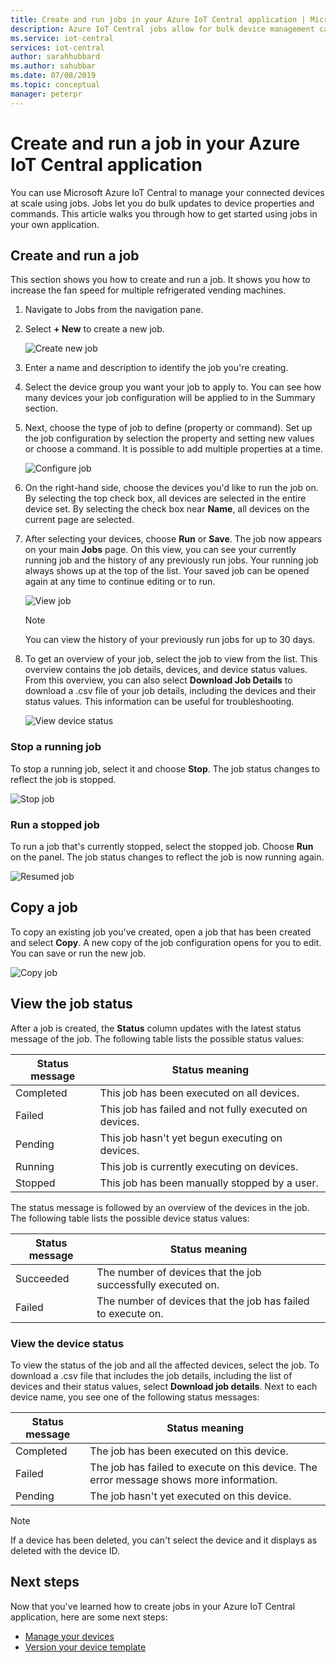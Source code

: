 ```yaml
---
title: Create and run jobs in your Azure IoT Central application | Microsoft Docs
description: Azure IoT Central jobs allow for bulk device management capabilities, such as updating a device property, setting, or executing a command.
ms.service: iot-central
services: iot-central
author: sarahhubbard
ms.author: sahubbar
ms.date: 07/08/2019
ms.topic: conceptual
manager: peterpr
---
```


# Create and run a job in your Azure IoT Central application

You can use Microsoft Azure IoT Central to manage your connected devices at scale using jobs. Jobs let you do bulk updates to device properties and commands. This article walks you through how to get started using jobs in your own application.


## Create and run a job

This section shows you how to create and run a job. It shows you how to increase the fan speed for multiple refrigerated vending machines.

1. Navigate to Jobs from the navigation pane.

2. Select **+ New** to create a new job.

    ![Create new job](./media/howto-run-a-job/createnewjob.png)

3. Enter a name and description to identify the job you're creating.

4. Select the device group you want your job to apply to. You can see how many devices your job configuration will be applied to in the Summary section. 

5. Next, choose the type of job to define (property or command). Set up the job configuration by selection the property and setting new values or choose a command. It is possible to add multiple properties at a time.

    ![Configure job](./media/howto-run-a-job/configurejob.png)

6. On the right-hand side, choose the devices you'd like to run the job on. By selecting the top check box, all devices are selected in the entire device set. By selecting the check box near **Name**, all devices on the current page are selected.

7. After selecting your devices, choose **Run** or **Save**. The job now appears on your main **Jobs** page. On this view, you can see your currently running job and the history of any previously run jobs. Your running job always shows up at the top of the list. Your saved job can be opened again at any time to continue editing or to run.

    ![View job](./media/howto-run-a-job/viewjob.png)

    > [!NOTE]
    > You can view the history of your previously run jobs for up to 30 days.

7. To get an overview of your job, select the job to view from the list. This overview contains the job details, devices, and device status values. From this overview, you can also select **Download Job Details** to download a .csv file of your job details, including the devices and their status values. This information can be useful for troubleshooting.

    ![View device status](./media/howto-run-a-job/downloaddetails.png)

### Stop a running job

To stop a running job, select it and choose **Stop**. The job status changes to reflect the job is stopped.

   ![Stop job](./media/howto-run-a-job/stopjob.png)

### Run a stopped job

To run a job that's currently stopped, select the stopped job. Choose **Run** on the panel. The job status changes to reflect the job is now running again.

   ![Resumed job](./media/howto-run-a-job/resumejob.png)

## Copy a job

To copy an existing job you've created, open a job that has been created and select **Copy**. A new copy of the job configuration opens for you to edit. You can save or run the new job. 

   ![Copy job](./media/howto-run-a-job/copyjob.png)

## View the job status

After a job is created, the **Status** column updates with the latest status message of the job. The following table lists the possible status values:

| Status message       | Status meaning                                          |
| -------------------- | ------------------------------------------------------- |
| Completed            | This job has been executed on all devices.              |
| Failed               | This job has failed and not fully executed on devices.  |
| Pending              | This job hasn't yet begun executing on devices.         |
| Running              | This job is currently executing on devices.             |
| Stopped              | This job has been manually stopped by a user.           |

The status message is followed by an overview of the devices in the job. The following table lists the possible device status values:

| Status message       | Status meaning                                                     |
| -------------------- | ------------------------------------------------------------------ |
| Succeeded            | The number of devices that the job successfully executed on.       |
| Failed               | The number of devices that the job has failed to execute on.       |

### View the device status

To view the status of the job and all the affected devices, select the job. To download a .csv file that includes the job details, including the list of devices and their status values, select **Download job details**. Next to each device name, you see one of the following status messages:

| Status message       | Status meaning                                                                |
| -------------------- | ----------------------------------------------------------------------------- |
| Completed            | The job has been executed on this device.                                     |
| Failed               | The job has failed to execute on this device. The error message shows more information.  |
| Pending              | The job hasn't yet executed on this device.                                   |

> [!NOTE]
> If a device has been deleted, you can't select the device and it displays as deleted with the device ID.

## Next steps

Now that you've learned how to create jobs in your Azure IoT Central application, here are some next steps:

- [Manage your devices](howto-manage-devices.md)
- [Version your device template](howto-version-device-template.md)
